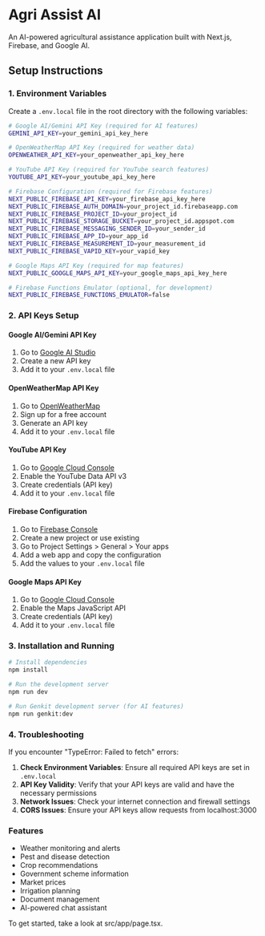 # Agri Assist AI

An AI-powered agricultural assistance application built with Next.js, Firebase, and Google AI.

## Setup Instructions

### 1. Environment Variables

Create a `.env.local` file in the root directory with the following variables:

```bash
# Google AI/Gemini API Key (required for AI features)
GEMINI_API_KEY=your_gemini_api_key_here

# OpenWeatherMap API Key (required for weather data)
OPENWEATHER_API_KEY=your_openweather_api_key_here

# YouTube API Key (required for YouTube search features)
YOUTUBE_API_KEY=your_youtube_api_key_here

# Firebase Configuration (required for Firebase features)
NEXT_PUBLIC_FIREBASE_API_KEY=your_firebase_api_key_here
NEXT_PUBLIC_FIREBASE_AUTH_DOMAIN=your_project_id.firebaseapp.com
NEXT_PUBLIC_FIREBASE_PROJECT_ID=your_project_id
NEXT_PUBLIC_FIREBASE_STORAGE_BUCKET=your_project_id.appspot.com
NEXT_PUBLIC_FIREBASE_MESSAGING_SENDER_ID=your_sender_id
NEXT_PUBLIC_FIREBASE_APP_ID=your_app_id
NEXT_PUBLIC_FIREBASE_MEASUREMENT_ID=your_measurement_id
NEXT_PUBLIC_FIREBASE_VAPID_KEY=your_vapid_key

# Google Maps API Key (required for map features)
NEXT_PUBLIC_GOOGLE_MAPS_API_KEY=your_google_maps_api_key_here

# Firebase Functions Emulator (optional, for development)
NEXT_PUBLIC_FIREBASE_FUNCTIONS_EMULATOR=false
```

### 2. API Keys Setup

#### Google AI/Gemini API Key
1. Go to [Google AI Studio](https://aistudio.google.com/)
2. Create a new API key
3. Add it to your `.env.local` file

#### OpenWeatherMap API Key
1. Go to [OpenWeatherMap](https://openweathermap.org/api)
2. Sign up for a free account
3. Generate an API key
4. Add it to your `.env.local` file

#### YouTube API Key
1. Go to [Google Cloud Console](https://console.cloud.google.com/)
2. Enable the YouTube Data API v3
3. Create credentials (API key)
4. Add it to your `.env.local` file

#### Firebase Configuration
1. Go to [Firebase Console](https://console.firebase.google.com/)
2. Create a new project or use existing
3. Go to Project Settings > General > Your apps
4. Add a web app and copy the configuration
5. Add the values to your `.env.local` file

#### Google Maps API Key
1. Go to [Google Cloud Console](https://console.cloud.google.com/)
2. Enable the Maps JavaScript API
3. Create credentials (API key)
4. Add it to your `.env.local` file

### 3. Installation and Running

```bash
# Install dependencies
npm install

# Run the development server
npm run dev

# Run Genkit development server (for AI features)
npm run genkit:dev
```

### 4. Troubleshooting

If you encounter "TypeError: Failed to fetch" errors:

1. **Check Environment Variables**: Ensure all required API keys are set in `.env.local`
2. **API Key Validity**: Verify that your API keys are valid and have the necessary permissions
3. **Network Issues**: Check your internet connection and firewall settings
4. **CORS Issues**: Ensure your API keys allow requests from localhost:3000

### Features

- Weather monitoring and alerts
- Pest and disease detection
- Crop recommendations
- Government scheme information
- Market prices
- Irrigation planning
- Document management
- AI-powered chat assistant

To get started, take a look at src/app/page.tsx.
